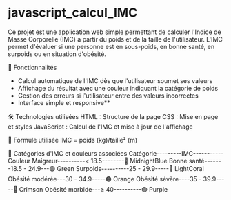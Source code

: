 # javascript_calcul_IMC

Ce projet est une application web simple permettant de calculer l'Indice de Masse Corporelle (IMC) à partir du poids et de la taille de l'utilisateur. L'IMC permet d'évaluer si une personne est en sous-poids, en bonne santé, en surpoids ou en situation d'obésité.

🎯 Fonctionnalités

- Calcul automatique de l'IMC dès que l'utilisateur soumet ses valeurs
- Affichage du résultat avec une couleur indiquant la catégorie de poids
- Gestion des erreurs si l'utilisateur entre des valeurs incorrectes
- Interface simple et responsive\*\*

🛠 Technologies utilisées
HTML : Structure de la page
CSS : Mise en page et styles
JavaScript : Calcul de l'IMC et mise à jour de l'affichage

📏 Formule utilisée
IMC = poids (kg)/taille² (m)

🎨 Catégories d'IMC et couleurs associées
Catégorie---------IMC-----------Couleur
Maigreur----------< 18.5--------🔵 MidnightBlue
Bonne santé-------18.5 - 24.9---🟢 Green
Surpoids----------25 - 29.9-----🔴 LightCoral
Obésité modérée---30 - 34.9-----🟠 Orange
Obésité sévère----35 - 39.9-----🔴 Crimson
Obésité morbide---≥ 40----------🟣 Purple
